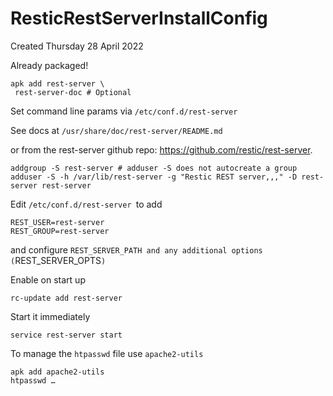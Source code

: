 # ResticRestServerInstallConfig
Created Thursday 28 April 2022

Already packaged!

	apk add rest-server \
	 rest-server-doc # Optional


Set command line params via ``/etc/conf.d/rest-server``

See docs at ``/usr/share/doc/rest-server/README.md``

or from the rest-server github repo: <https://github.com/restic/rest-server>.

	addgroup -S rest-server # adduser -S does not autocreate a group
	adduser -S -h /var/lib/rest-server -g "Restic REST server,,," -D rest-server rest-server


Edit ``/etc/conf.d/rest-server ``to add

	REST_USER=rest-server
	REST_GROUP=rest-server


and configure ``REST_SERVER_PATH and any additional options (``REST_SERVER_OPTS``)``

Enable on start up

	rc-update add rest-server 


Start it immediately

	service rest-server start


To manage the ``htpasswd`` file use ``apache2-utils``

	apk add apache2-utils
	htpasswd …


